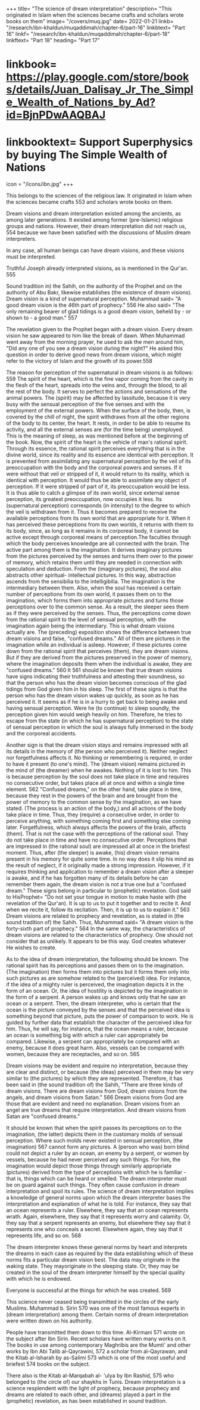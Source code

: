 +++
title= "The science of dream interpretation"
description= "This originated in Islam when the sciences became crafts and scholars wrote books on them"
image= "/covers/muq.jpg"
date= 2022-01-21
linkb= "/research/ibn-khaldun/muqaddimah/chapter-6/part-16"
linkbtext= "Part 16"
linkf= "/research/ibn-khaldun/muqaddimah/chapter-6/part-18"
linkftext= "Part 18"
heading= "Part 17"
# linkbook= https://play.google.com/store/books/details/Juan_Dalisay_Jr_The_Simple_Wealth_of_Nations_by_Ad?id=BjnPDwAAQBAJ
# linkbooktext= Support Superphysics by buying The Simple Wealth of Nations
icon = "/icons/ibn.jpg"
+++



This belongs to the sciences of the religious law. It originated in Islam when the sciences became crafts 553 and scholars wrote books on them. 

Dream visions and dream interpretation existed among the ancients, as among later generations. It existed among former (pre-Islamic) religious groups and nations. However, their dream interpretation did not reach us, 554 because we have been
satisfied with the discussions of Muslim dream interpreters. 

In any case, all human beings can have dream visions, and these visions must be interpreted.

Truthful Joseph already interpreted visions, as is mentioned in the Qur'an. 555

Sound tradition in) the Sahih, on the authority of the Prophet and on the authority of Abu Bakr, likewise establishes (the existence of dream visions). Dream vision is a kind of supernatural perception. Muhammad said= "A good dream vision is the 46th part of prophecy." 556 He also said= "The only remaining bearer of glad tidings is a good dream vision, beheld by - or shown to - a good man." 557 

The revelation given to the Prophet began with a dream vision. Every dream vision he saw appeared to him like the break of dawn. When Muhammad went away from the morning prayer, he used to ask the men around him, "Did any one of you see a
dream vision during the night?" He asked this question in order to derive good news
from dream visions, which might refer to the victory of Islam and the growth of its
power.558

The reason for perception of the supernatural in dream visions is as follows:
559 The spirit of the heart, which is the fine vapor coming from the cavity in the
flesh of the heart, spreads into the veins and, through the blood, to all the rest of the
body. It serves to perfect the actions and sensations of the animal powers. The
(spirit) may be affected by lassitude, because it is very busy with the sensual
perception of the five senses and with the employment of the external powers. When
the surface of the body, then, is covered by the chill of night, the spirit withdraws
from all the other regions of the body to its center, the heart. It rests, in order to be
able to resume its activity, and all the external senses are (for the time being)
unemployed. This is the meaning of sleep, as was mentioned before at the beginning
of the book. Now, the spirit of the heart is the vehicle of man's rational spirit.
Through its essence, the rational spirit perceives everything that is in the divine
world, since its reality and its essence are identical with perception. It is prevented
from assimilating any supernatural perception by the veil of its preoccupation with
the body and the corporeal powers and senses. If it were without that veil or stripped
of it, it would return to its reality, which is identical with perception. It would thus
be able to assimilate any object of perception. If it were stripped of part of it, its
preoccupation would be less. It is thus able to catch a glimpse of its own world,
since external sense perception, its greatest preoccupation, now occupies it less. Its
(supernatural perception) corresponds (in intensity) to the degree to which the veil is
withdrawn from it. Thus it becomes prepared to receive the available perceptions
from its own world that are appropriate for it. When it has perceived these
perceptions from its own worlds, it returns with them to its body, since, as long as it
remains in its corporeal body, it cannot be active except through corporeal means of
perception.The faculties through which the body perceives knowledge are all connected
with the brain. The active part among them is the imagination. It derives imaginary
pictures from the pictures perceived by the senses and turns them over to the power
of memory, which retains them until they are needed in connection with speculation
and deduction. From the (imaginary pictures), the soul also abstracts other spiritual-
intellectual pictures. In this way, abstraction ascends from the sensibilia to the
intelligibilia. The imagination is the intermediary between them. Also, when the soul
has received a certain number of perceptions from its own world, it passes them on
to the imagination, which forms them into appropriate pictures and turns those
perceptions over to the common sense. As a result, the sleeper sees them as if they
were perceived by the senses. Thus, the perceptions come down from the rational
spirit to the level of sensual perception, with the imagination again being the
intermediary. This is what dream visions actually are.
The (preceding) exposition shows the difference between true dream visions
and false, "confused dreams." All of them are pictures in the imagination while an
individual is asleep. However, if these pictures come down from the rational spirit
that perceives (them), they are dream visions. But if they are derived from the
pictures preserved in the power of memory, where the imagination deposits them
when the individual is awake, they are "confused dreams." 560
It 561 should be known that true dream visions have signs indicating their
truthfulness and attesting their soundness, so that the person who has the dream
vision becomes conscious of the glad tidings from God given him in his sleep.
The first of these signs is that the person who has the dream vision wakes up
quickly, as soon as he has perceived it. It seems as if he is in a hurry to get back to
being awake and having sensual perception. Were he (to continue) to sleep soundly,
the perception given him would weigh heavily on him. Therefore, he tries to escape
from the state (in which he has supernatural perception) to the state of sensual
perception in which the soul is always fully immersed in the body and the corporeal
accidents.

Another sign is that the dream vision stays and remains impressed with all its
details in the memory of (the person who perceived it). Neither neglect nor
forgetfulness affects it. No thinking or remembering is required, in order to have it
present (to one's mind). The (dream vision) remains pictured in the mind of (the
dreamer) when he awakes. Nothing of it is lost to him. This is because perception by
the soul does not take place in time and requires no consecutive order, but takes
place all at once and within a single time element. 562 "Confused dreams," on the
other hand, take place in time, because they rest in the powers of the brain and are
brought from the power of memory to the common sense by the imagination, as we
have stated. (The process is an action of the body,) and all actions of the body take
place in time. Thus, they (require) a consecutive order, in order to perceive anything,
with something coming first and something else coming later. Forgetfulness, which
always affects the powers of the brain, affects (them). That is not the case with the
perceptions of the rational soul. They do not take place in time and have no
consecutive order. Perceptions that are impressed in (the rational soul) are impressed
all at once in the briefest moment. Thus, after (the sleeper) is awake, (his) dream
vision remains present in his memory for quite some time. In no way does it slip his
mind as the result of neglect, if it originally made a strong impression. However, if it
requires thinking and application to remember a dream vision after a sleeper is
awake, and if he has forgotten many of its details before he can remember them
again, the dream vision is not a true one but a "confused dream."
These signs belong in particular to (prophetic) revelation. God said to HisProphet= "Do not set your tongue in motion to make haste with (the revelation of the
Qur'an). It is up to us to put it together and to recite it. And when we recite it, follow
its recitation. Then, it is up to us to explain it." 563 Dream visions are related to
prophecy and revelation, as is stated in (the sound tradition of) the Sahih. Thus,
Muhammad said= "A dream vision is the forty-sixth part of prophecy." 564 In the
same way, the characteristics of dream visions are related to the characteristics of
prophecy. One should not consider that as unlikely. It appears to be this way.
God creates whatever He wishes to create.

As to the idea of dream interpretation, the following should be known. The
rational spirit has its perceptions and passes them on to the imagination. (The
imagination) then forms them into pictures but it forms them only into such pictures
as are somehow related to the (perceived) idea. For instance, if the idea of a mighty
ruler is perceived, the imagination depicts it in the form of an ocean. Or, the idea of
hostility is depicted by the imagination in the form of a serpent. A person wakes up
and knows only that he saw an ocean or a serpent. Then, the dream interpreter, who
is certain that the ocean is the picture conveyed by the senses and that the perceived
idea is something beyond that picture, puts the power of comparison to work. He is
guided by further data that establish the character of the perceived idea for him.
Thus, he will say, for instance, that the ocean means a ruler, because an ocean is
something big with which a ruler can appropriately be compared. Likewise, a
serpent can appropriately be compared with an enemy, because it does great harm.
Also, vessels can be compared with women, because they are receptacles, and so
on. 565

Dream visions may be evident and require no interpretation, because they are
clear and distinct, or because (the ideas) perceived in them may be very similar to
(the pictures) by which they are represented. Therefore, it has been said in (the
sound tradition of) the Sahih, "There are three kinds of dream visions. There are
dream visions from God, dream visions from the angels, and dream visions from
Satan." 566 Dream visions from God are those that are evident and need no
explanation. Dream visions from an angel are true dreams that require interpretation.
And dream visions from Satan are "confused dreams."

It should be known that when the spirit passes its perceptions on to the
imagination, (the latter) depicts them in the customary molds of sensual perception.
Where such molds never existed in sensual perception, (the imagination) 567 cannot
form any pictures. A (person who was) born blind could not depict a ruler by an
ocean, an enemy by a serpent, or women by vessels, because he had never perceived
any such things. For him, the imagination would depict those things through
similarly appropriate (pictures) derived from the type of perceptions with which he
is familiar - that is, things which can be heard or smelled. The dream interpreter
must be on guard against such things. They often cause confusion in dream
interpretation and spoil its rules.
The science of dream interpretation implies a knowledge of general norms
upon which the dream interpreter bases the interpretation and explanation of what he
is told. For instance, they say that an ocean represents a ruler. Elsewhere, they say
that an ocean represents wrath. Again, elsewhere, they say that it represents worry
and calamity. Or, they say that a serpent represents an enemy, but elsewhere they
say that it represents one who conceals a secret. Elsewhere again, they say that it
represents life, and so on. 568

The dream interpreter knows these general norms by heart and interprets the dreams in each case as required by the data establishing which of these norms fits a particular dream vision best. The data may originate in the waking state. They mayoriginate in the sleeping state. Or, they may be created in the soul of the dream interpreter himself by the special quality with which he is endowed. 

Everyone is successful at the things for which he was created. 569

This science never ceased being transmitted in the circles of the early Muslims. Muhammad b. Sirin 570 was one of the most famous experts in (dream interpretation) among them. Certain norms of dream interpretation were written down on his authority. 

People have transmitted them down to this time. Al-Kirmani 571 wrote on the subject after Ibn Sirin. Recent scholars have
written many works on it. The books in use among contemporary Maghribis are the Mumti' and other works by Ibn Abi Talib al-Qayrawini, 572 a scholar from al-Qayrawan, and the Kitab al-Isharah by as-Salimi 573 which is one of the most
useful and briefest 574 books on the subject. 

There also is the Kitab al-Marqabah al- 'ulya by Ibn Rashid, 575 who belonged to (the circle of) our shaykhs in Tunis.
Dream interpretation is a science resplendent with the light of prophecy,
because prophecy and dreams are related to each other, and (dreams) played a part
in the (prophetic) revelation, as has been established in sound tradition.



